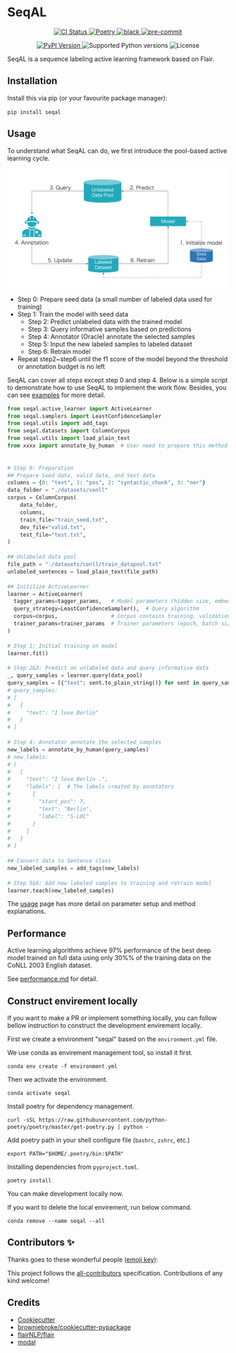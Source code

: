 # SeqAL

<!-- <p align="center">
  <a href="https://github.com/BrambleXu/seqal/actions?query=workflow%3ACI">
    <img src="https://img.shields.io/github/workflow/status/BrambleXu/seqal/CI/main?label=CI&logo=github&style=flat-square" alt="CI Status" >
  </a>
  <a href="https://seqal.readthedocs.io">
    <img src="https://img.shields.io/readthedocs/seqal.svg?logo=read-the-docs&logoColor=fff&style=flat-square" alt="Documentation Status">
  </a>
  <a href="https://codecov.io/gh/BrambleXu/seqal">
    <img src="https://img.shields.io/codecov/c/github/BrambleXu/seqal.svg?logo=codecov&logoColor=fff&style=flat-square" alt="Test coverage percentage">
  </a>
</p> -->
<p align="center">
  <a href="https://github.com/BrambleXu/seqal/actions?query=workflow%3ACI">
    <img src="https://img.shields.io/github/workflow/status/BrambleXu/seqal/CI/main?label=CI&logo=github&style=flat-square" alt="CI Status" >
  </a>
  <a href="https://python-poetry.org/">
    <img src="https://img.shields.io/badge/packaging-poetry-299bd7?style=flat-square&logo=data:image/png" alt="Poetry">
  </a>
  <a href="https://github.com/ambv/black">
    <img src="https://img.shields.io/badge/code%20style-black-000000.svg?style=flat-square" alt="black">
  </a>
  <a href="https://github.com/pre-commit/pre-commit">
    <img src="https://img.shields.io/badge/pre--commit-enabled-brightgreen?logo=pre-commit&logoColor=white&style=flat-square" alt="pre-commit">
  </a>
</p>
<p align="center">
  <a href="https://pypi.org/project/seqal/">
    <img src="https://img.shields.io/pypi/v/seqal.svg?logo=python&logoColor=fff&style=flat-square" alt="PyPI Version">
  </a>
  <img src="https://img.shields.io/pypi/pyversions/seqal.svg?style=flat-square&logo=python&amp;logoColor=fff" alt="Supported Python versions">
  <img src="https://img.shields.io/pypi/l/seqal.svg?style=flat-square" alt="License">
</p>

SeqAL is a sequence labeling active learning framework based on Flair.

## Installation

Install this via pip (or your favourite package manager):

`pip install seqal`


## Usage

To understand what SeqAL can do, we first introduce the pool-based active learning cycle.

![al_cycle](./docs/source/_static/al_cycle.png)

- Step 0: Prepare seed data (a small number of labeled data used for training)
- Step 1: Train the model with seed data
  - Step 2: Predict unlabeled data with the trained model
  - Step 3: Query informative samples based on predictions
  - Step 4: Annotator (Oracle) annotate the selected samples
  - Step 5: Input the new labeled samples to labeled dataset
  - Step 6: Retrain model
- Repeat step2~step6 until the f1 score of the model beyond the threshold or annotation budget is no left

SeqAL can cover all steps except step 0 and step 4. Below is a simple script to demonstrate how to use SeqAL to implement the work flow. Besides, you can see [examples](./examples) for more detail.

```python
from seqal.active_learner import ActiveLearner
from seqal.samplers import LeastConfidenceSampler
from seqal.utils import add_tags
from seqal.datasets import ColumnCorpus
from seqal.utils import load_plain_text
from xxxx import annotate_by_human  # User need to prepare this method


# Step 0: Preparation
## Prepare Seed data, valid data, and test data
columns = {0: "text", 1: "pos", 2: "syntactic_chunk", 3: "ner"}
data_folder = "./datasets/conll"
corpus = ColumnCorpus(
    data_folder,
    columns,
    train_file="train_seed.txt",
    dev_file="valid.txt",
    test_file="test.txt",
)

## Unlabeled data pool
file_path = "./datasets/conll/train_datapool.txt"
unlabeled_sentences = load_plain_text(file_path)

## Initilize ActiveLearner
learner = ActiveLearner(
  tagger_params=tagger_params,   # Model parameters (hidden size, embedding, etc.)
  query_strategy=LeastConfidenceSampler(),  # Query algorithm
  corpus=corpus,                 # Corpus contains training, validation, test data
  trainer_params=trainer_params  # Trainer parameters (epoch, batch size, etc.)
)

# Step 1: Initial training on model
learner.fit()

# Step 2&3: Predict on unlabeled data and query informative data
_, query_samples = learner.query(data_pool)
query_samples = [{"text": sent.to_plain_string()} for sent in query_samples]  # Convert sentence class to plain text
# query_samples:
# [
#   {
#     "text": "I love Berlin"
#   }
# ]

# Step 4: Annotator annotate the selected samples
new_labels = annotate_by_human(query_samples)
# new_labels:
# [　
#   {
#     "text": "I love Berlin .",
#     "labels": [  # The labels created by annotators
#       {
#         "start_pos": 7,
#         "text": "Berlin",
#         "label": "S-LOC"
#       }
#     ]
#   }
# ]

## Convert data to Sentence class
new_labeled_samples = add_tags(new_labels)

# Step 5&6: Add new labeled samples to training and retrain model
learner.teach(new_labeled_samples)
```

The [usage](./docs/source/usage.md) page has more detail on parameter setup and method explanations.


## Performance

Active learning algorithms achieve 97% performance of the best deep model trained on full data using only 30%% of the training data on the CoNLL 2003 English dataset.

See [performance.md](./docs/source/performance.md) for detail.


## Construct envirement locally

If you want to make a PR or implement something locally, you can follow bellow instruction to construct the development envirement locally.

First we create a environment "seqal" based on the `environment.yml` file.

We use conda as envirement management tool, so install it first.

```
conda env create -f environment.yml
```

Then we activate the environment.

```
conda activate seqal
```

Install poetry for dependency management.

```
curl -sSL https://raw.githubusercontent.com/python-poetry/poetry/master/get-poetry.py | python -
```

Add poetry path in your shell configure file (`bashrc`, `zshrc`, etc.)
```
export PATH="$HOME/.poetry/bin:$PATH"
```

Installing dependencies from `pyproject.toml`.

```
poetry install
```

You can make development locally now.

If you want to delete the local envirement, run below command.
```
conda remove --name seqal --all
```

## Contributors ✨

Thanks goes to these wonderful people ([emoji key](https://allcontributors.org/docs/en/emoji-key)):

<!-- ALL-CONTRIBUTORS-LIST:START - Do not remove or modify this section -->
<!-- prettier-ignore-start -->
<!-- markdownlint-disable -->
<!-- markdownlint-enable -->
<!-- prettier-ignore-end -->
<!-- ALL-CONTRIBUTORS-LIST:END -->

This project follows the [all-contributors](https://github.com/all-contributors/all-contributors) specification. Contributions of any kind welcome!

## Credits

- [Cookiecutter](https://github.com/audreyr/cookiecutter)
- [browniebroke/cookiecutter-pypackage](https://github.com/browniebroke/cookiecutter-pypackage)
- [flairNLP/flair](https://github.com/flairNLP/flair)
- [modal](https://github.com/modAL-python/modAL)
